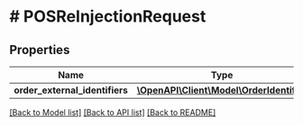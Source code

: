 # # POSReInjectionRequest

## Properties

Name | Type | Description | Notes
------------ | ------------- | ------------- | -------------
**order_external_identifiers** | [**\OpenAPI\Client\Model\OrderIdentifier**](OrderIdentifier.md) |  |

[[Back to Model list]](../../README.md#models) [[Back to API list]](../../README.md#endpoints) [[Back to README]](../../README.md)
